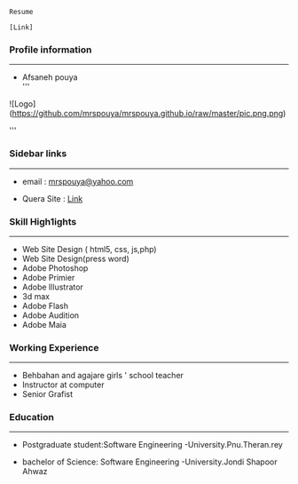 ```
Resume

[Link] 

```
### Profile information
---
+    Afsaneh pouya     
'''

![Logo] (https://github.com/mrspouya/mrspouya.github.io/raw/master/pic.png.png)

'''
 
 
### Sidebar links
---
+   email :   mrspouya@yahoo.com 

+   Quera Site : [Link]( https://quera.ir/qcv)
 
 
### Skill High1ights
---
+    Web Site Design ( html5, css, js,php)
+    Web Site Design(press word)
+    Adobe Photoshop
+    Adobe Primier
+    Adobe Illustrator
+    3d max
+    Adobe Flash
+    Adobe Audition
+    Adobe Maia


### Working Experience
---

+    Behbahan and agajare girls ' school teacher
+    Instructor at computer
+    Senior Grafist


### Education
---

+    Postgraduate student:Software Engineering
     -University.Pnu.Theran.rey 

+    bachelor of Science: Software Engineering
     -University.Jondi Shapoor Ahwaz
